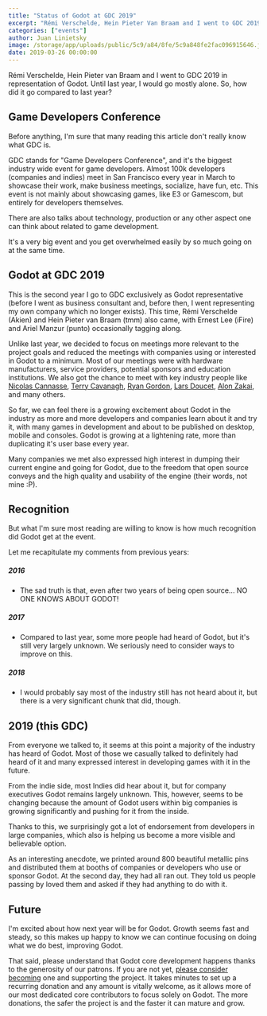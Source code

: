 ```yaml
---
title: "Status of Godot at GDC 2019"
excerpt: "Rémi Verschelde, Hein Pieter Van Braam and I went to GDC 2019 in representation of Godot. Until last year, I would go mostly alone. So, how did it go compared to last year?"
categories: ["events"]
author: Juan Linietsky
image: /storage/app/uploads/public/5c9/a84/8fe/5c9a848fe2fac096915646.jpg
date: 2019-03-26 00:00:00
---
```


Rémi Verschelde, Hein Pieter van Braam and I went to GDC 2019 in representation of Godot. Until last year, I would go mostly alone. So, how did it go compared to last year?

## Game Developers Conference

Before anything, I'm sure that many reading this article don't really know what GDC is.

GDC stands for "Game Developers Conference", and it's the biggest industry wide event for game developers. Almost 100k developers (companies and indies) meet in San Francisco every year in March to showcase their work, make business meetings, socialize, have fun, etc. This event is not mainly about showcasing games, like E3 or Gamescom, but entirely for developers themselves.

There are also talks about technology, production or any other aspect one can think about related to game development.

It's a very big event and you get overwhelmed easily by so much going on at the same time.

## Godot at GDC 2019

This is the second year I go to GDC exclusively as Godot representative (before I went as business consultant and, before then, I went representing my own company which no longer exists). This time, Rémi Verschelde (Akien) and Hein Pieter van Braam (tmm) also came, with Ernest Lee (iFire) and Ariel Manzur (punto) occasionally tagging along.

Unlike last year, we decided to focus on meetings more relevant to the project goals and reduced the meetings with companies using or interested in Godot to a minimum. Most of our meetings were with hardware manufacturers, service providers, potential sponsors and education institutions. We also got the chance to meet with key industry people like [Nicolas Cannasse](https://twitter.com/ncannasse), [Terry Cavanagh](http://twitter.com/terrycavanagh), [Ryan Gordon](http://twitter.com/icculus), [Lars Doucet](https://twitter.com/larsiusprime), [Alon Zakai](https://twitter.com/kripken), and many others.

So far, we can feel there is a growing excitement about Godot in the industry as more and more developers and companies learn about it and try it, with many games in development and about to be published on desktop, mobile and consoles. Godot is growing at a lightening rate, more than duplicating it's user base every year.

Many companies we met also expressed high interest in dumping their current engine and going for Godot, due to the freedom that open source conveys and the high quality and usability of the engine (their words, not mine :P).

## Recognition

But what I'm sure most reading are willing to know is how much recognition did Godot get at the event.

Let me recapitulate my comments from previous years:

##### 2016

* The sad truth is that, even after two years of being open source... NO ONE KNOWS ABOUT GODOT!

##### 2017

* Compared to last year, some more people had heard of Godot, but it's still very largely unknown. We seriously need to consider ways to improve on this.

##### 2018

* I would probably say most of the industry still has not heard about it, but there is a very significant chunk that did, though.

## 2019 (this GDC)

From everyone we talked to, it seems at this point a majority of the industry has heard of Godot. Most of those we casually talked to definitely had heard of it and many expressed interest in developing games with it in the future.

From the indie side, most Indies did hear about it, but for company executives Godot remains largely unknown. This, however, seems to be changing because the amount of Godot users within big companies is growing significantly and pushing for it from the inside.

Thanks to this, we surprisingly got a lot of endorsement from developers in large companies, which also is helping us become a more visible and believable option.

As an interesting anecdote, we printed around 800 beautiful metallic pins and distributed them at booths of companies or developers who use or sponsor Godot. At the second day, they had all ran out. They told us people passing by loved them and asked if they had anything to do with it.

## Future

I'm excited about how next year will be for Godot. Growth seems fast and steady, so this makes up happy to know we can continue focusing on doing what we do best, improving Godot.

That said, please understand that Godot core development happens thanks to the generosity of our patrons. If you are not yet, [please consider becoming](https://www.patreon.com/godotengine) one and supporting the project. It takes minutes to set up a recurring donation and any amount is vitally welcome, as it allows more of our most dedicated core contributors to focus solely on Godot. The more donations, the safer the project is and the faster it can mature and grow.
